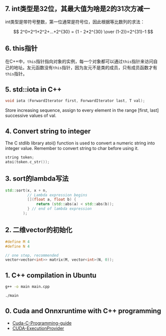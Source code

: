 ## 7. int类型是32位，其最大值为啥是2的31次方减一
int类型是带符号整数，第一位通常是符号位，因此根据等比数列的求法：

$$ 2^0+2^1+2^2+...+2^{30} = {1 - 2*2^{30} \over (1-2)}=2^{31}-1 $$

## 6. this指针
在C++中，`this`指针指向对象的实例，每一个对象都可以通过`this`指针来访问自己的地址。友元函数没有`this`指针，因为友元不是类的成员，只有成员函数才有`this`指针。

## 5. std::iota in C++
```C++
void iota (ForwardIterator first, ForwardIterator last, T val);
```
Store increasing sequence, assign to every element in the range [first, last] successive values of val.

## 4. Convert string to integer
The C stdlib library atoi() function is used to convert a numeric string into integer value. Remember to convert string to char before using it.
```C++
string token;
atoi(token.c_str());
```

## 3. sort的lambda写法
```c++
std::sort(x, x + n,
          // Lambda expression begins
          [](float a, float b) {
              return (std::abs(a) < std::abs(b));
          } // end of lambda expression
        );
```

## 2. 二维vector的初始化
```C++
#define M 4
#define N 4

// one step, recommended
vector<vector<int>> matrix(M, vector<int>(N, 0));
```

## 1. C++ compilation in Ubuntu
```bash
g++ -o main main.cpp
```
```bash
./main
```


## 0. Cuda and Onnxruntime with C++ programming
- [Cuda-C-Programming-guide](https://docs.nvidia.com/cuda/cuda-c-programming-guide/)  
- [CUDA-ExecutionProvider](https://onnxruntime.ai/docs/execution-providers/CUDA-ExecutionProvider.html)
